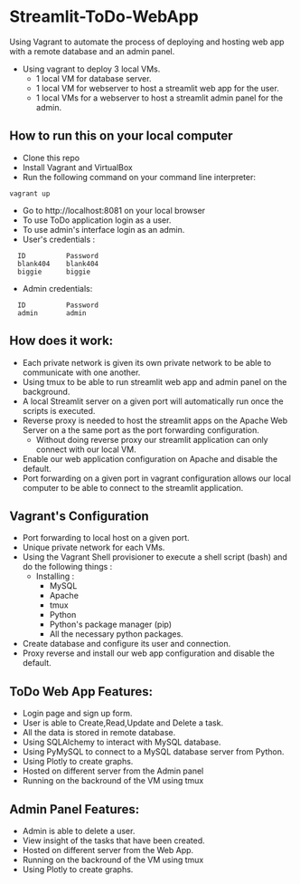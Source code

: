 # Streamlit-ToDo-WebApp
Using Vagrant to automate the process of deploying and hosting web app with a remote database and an admin panel.
- Using vagrant to deploy 3 local VMs.
  - 1 local VM for database server. 
  - 1 local VM for webserver to host a streamlit web app for the user. 
  - 1 local VMs for a webserver to host a streamlit admin panel for the admin.

## How to run this on your local computer
- Clone this repo
- Install Vagrant and VirtualBox
- Run the following command on your command line interpreter:
```
vagrant up
```
- Go to http://localhost:8081 on your local browser
- To use ToDo application login as a user.
- To use admin's interface login as an admin.
- User's credentials :
```
  ID          Password
  blank404    blank404
  biggie      biggie
```
- Admin credentials:
```
  ID          Password
  admin       admin
```
## How does it work:
- Each private network is given its own private network to be able to communicate with one another.
- Using tmux to be able to run streamlit web app and admin panel on the background.
- A local Streamlit server on a given port will automatically run once the scripts is executed.
- Reverse proxy is needed to host the streamlit apps on the Apache Web Server on a the same port as the port forwarding configuration.
  - Without doing reverse proxy our streamlit application can only connect with our local VM.
- Enable our web application configuration on Apache and disable the default.
- Port forwarding on a given port in vagrant configuration allows our local computer to be able to connect to the streamlit application.

## Vagrant's Configuration
- Port forwarding to local host on a given port.
- Unique private network for each VMs.
- Using the Vagrant Shell provisioner to execute a shell script (bash) and do the following things :
  - Installing :
    - MySQL
    - Apache
    - tmux
    - Python
    - Python's package manager (pip)
    - All the necessary python packages.
 - Create database and configure its user and connection.
 - Proxy reverse and install our web app configuration and disable the default.

## ToDo Web App Features:
- Login page and sign up form.
- User is able to Create,Read,Update and Delete a task.
- All the data is stored in remote database.
- Using SQLAlchemy to interact with MySQL database.
- Using PyMySQL to connect to a MySQL database server from Python.
- Using Plotly to create graphs.
- Hosted on different server from the Admin panel
- Running on the backround of the VM using tmux

## Admin Panel Features:
- Admin is able to delete a user.
- View insight of the tasks that have been created.
- Hosted on different server from the Web App.
- Running on the backround of the VM using tmux
- Using Plotly to create graphs.
